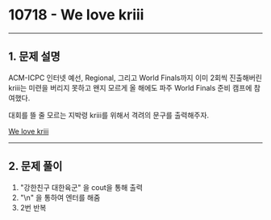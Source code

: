 # 10718 -  We love kriii

<hr/>

## 1. 문제 설명

ACM-ICPC 인터넷 예선, Regional, 그리고 World Finals까지 이미 2회씩 진출해버린 kriii는 미련을 버리지 못하고 왠지 모르게 올 해에도 파주 World Finals 준비 캠프에 참여했다.

대회를 뜰 줄 모르는 지박령 kriii를 위해서 격려의 문구를 출력해주자.

[We love kriii](<https://www.acmicpc.net/problem/10718>)

------

## 2. 문제 풀이

1. "강한친구 대한육군" 을 cout을 통해 출력
2. "\n" 을 통하여 엔터를 해줌
3. 2번 반복
